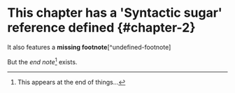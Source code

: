
# This chapter has a 'Syntactic sugar' reference defined {#chapter-2}

It also features a **missing footnote**[^undefined-footnote]

But the _end note_[^^end-note-1] exists.

[^^end-note-1]: This appears at the end of things…

